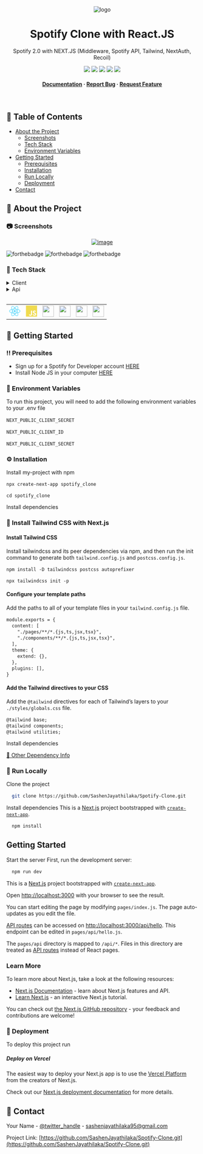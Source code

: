 <div align="center">

  <img src="https://isamoreira.com/wp-content/uploads/2020/12/Spotify-logo-2048x616.png" alt="logo" width="400" height="auto" />
  
  <h1>Spotify Clone with React.JS</h1>
  
  <p>
  Spotify 2.0 with NEXT.JS (Middleware, Spotify API, Tailwind, NextAuth, Recoil)
  </p>
  
  
<!-- Badges -->

![](https://img.shields.io/badge/Maintained-Yes-indigo)
![](https://img.shields.io/github/forks/SashenJayathilaka/Spotify-Clone.svg)
![](https://img.shields.io/github/stars/SashenJayathilaka/Spotify-Clone.svg)
![](https://img.shields.io/github/issues/SashenJayathilaka/Spotify-Clone)
![](https://img.shields.io/github/last-commit/SashenJayathilaka/Spotify-Clone)

   
<h4>
  <span></span>
    <a href="https://github.com/SashenJayathilaka/Spotify-Clone/blob/master/README.md">Documentation</a>
  <span> · </span>
    <a href="https://github.com/SashenJayathilaka/Spotify-Clone/issues">Report Bug</a>
  <span> · </span>
    <a href="https://github.com/SashenJayathilaka/Spotify-Clone/issues">Request Feature</a>
  </h4>
</div>

<br />

<!-- Table of Contents -->
## :notebook_with_decorative_cover: Table of Contents

- [About the Project](#star2-about-the-project)
  * [Screenshots](#camera-screenshots)
  * [Tech Stack](#space_invader-tech-stack)
  * [Environment Variables](#key-environment-variables)
- [Getting Started](#toolbox-getting-started)
  * [Prerequisites](#bangbang-prerequisites)
  * [Installation](#gear-installation)
  * [Run Locally](#running-run-locally)
  * [Deployment](#triangular_flag_on_post-deployment)
- [Contact](#handshake-contact)

<!-- About the Project -->
## :star2: About the Project

<!-- Screenshots -->

### :camera: Screenshots


<div align="center">
<a href="#" target="_blank"><img  src='https://user-images.githubusercontent.com/99184393/196680210-b20523fe-3c4e-4568-8c25-3c3dcb5e6bd1.png' alt='image'/></a>
</div>

![forthebadge](https://forthebadge.com/images/badges/built-with-love.svg)
![forthebadge](https://forthebadge.com/images/badges/for-you.svg)
![forthebadge](https://forthebadge.com/images/badges/powered-by-coffee.svg)

### :space_invader: Tech Stack

<details>
  <summary>Client</summary>
  <ul>
    <li><a href="https://#/">Typescript</a></li>
    <li><a href="https://nextjs.org/">Next.js</a></li>
    <li><a href="https://reactjs.org/">React.js</a></li>
    <li><a href="https://tailwindcss.com/">TailwindCSS</a></li>
  </ul>
</details>

<details>
<summary>Api</summary>
  <ul>
    <li><a href="https://developer.spotify.com">Spotify for Developers</a></li>
  </ul>
</details>
<br />

<table>
    <tr>
        <td>
<a href="#"><img src="https://raw.githubusercontent.com/devicons/devicon/master/icons/react/react-original.svg" alt="" width="30" height="30" /></a>
        </td>
                        <td>
<a href="#"><img src="https://raw.githubusercontent.com/devicons/devicon/master/icons/javascript/javascript-plain.svg" alt="Google" width="30" height="30" /></a>
        </td>
                        <td>
<a href="#"><img src="https://user-images.githubusercontent.com/99184393/180462270-ea4a249c-627c-4479-9431-5c3fd25454c4.png" alt="" width="30" height="30" /></a>
        </td>
                        <td>
<a href="#"><img src="https://raw.githubusercontent.com/atulmy/oauth/master/web/public/images/social/google.svg" alt="" width="30" height="30" /></a>
        </td>
                                <td>
<a href="#"><img src="https://raw.githubusercontent.com/atulmy/oauth/master/web/public/images/tech/github.svg" alt="" width="30" height="30" /></a>
        </td>
                                <td>
<a href="#"><img src="https://raw.githubusercontent.com/atulmy/oauth/master/web/public/images/other/spotify.svg" alt="" width="30" height="30" /></a>
        </td>
    </tr>
</table>

## :toolbox: Getting Started

### :bangbang: Prerequisites

- Sign up for a Spotify for Developer account <a href='https://developer.spotify.com'>HERE</a>
- Install Node JS in your computer <a href='https://nodejs.org/en/'>HERE</a>

<!-- Env Variables -->

### :key: Environment Variables

To run this project, you will need to add the following environment variables to your .env file

`NEXT_PUBLIC_CLIENT_SECRET`

`NEXT_PUBLIC_CLIENT_ID`

`NEXT_PUBLIC_CLIENT_SECRET`

### :gear: Installation

Install my-project with npm

```
npx create-next-app spotify_clone
```

```
cd spotify_clone
```

Install dependencies

### :test_tube: Install Tailwind CSS with Next.js

#### Install Tailwind CSS

Install tailwindcss and its peer dependencies via npm, and then run the init command to generate both `tailwind.config.js` and `postcss.config.js`.

```
npm install -D tailwindcss postcss autoprefixer
```

```
npx tailwindcss init -p
```

#### Configure your template paths

Add the paths to all of your template files in your `tailwind.config.js` file.
<br>

```
module.exports = {
  content: [
    "./pages/**/*.{js,ts,jsx,tsx}",
    "./components/**/*.{js,ts,jsx,tsx}",
  ],
  theme: {
    extend: {},
  },
  plugins: [],
}
```

#### Add the Tailwind directives to your CSS

Add the `@tailwind` directives for each of Tailwind’s layers to your `./styles/globals.css` file.

```
@tailwind base;
@tailwind components;
@tailwind utilities;
```

Install dependencies

<a href="https://github.com/SashenJayathilaka/Spotify-Clone/blob/master/package.json" target="_blank">🔶 Other Dependency Info</a>

<!-- Run Locally -->

### :running: Run Locally

Clone the project

```bash
  git clone https://github.com/SashenJayathilaka/Spotify-Clone.git
```

Install dependencies
This is a [Next.js](https://nextjs.org/) project bootstrapped with [`create-next-app`](https://github.com/vercel/next.js/tree/canary/packages/create-next-app).

```bash
  npm install
```
## Getting Started

Start the server
First, run the development server:

```bash
  npm run dev
```

This is a [Next.js](https://nextjs.org/) project bootstrapped with [`create-next-app`](https://github.com/vercel/next.js/tree/canary/packages/create-next-app).

Open [http://localhost:3000](http://localhost:3000) with your browser to see the result.

You can start editing the page by modifying `pages/index.js`. The page auto-updates as you edit the file.

[API routes](https://nextjs.org/docs/api-routes/introduction) can be accessed on [http://localhost:3000/api/hello](http://localhost:3000/api/hello). This endpoint can be edited in `pages/api/hello.js`.

The `pages/api` directory is mapped to `/api/*`. Files in this directory are treated as [API routes](https://nextjs.org/docs/api-routes/introduction) instead of React pages.

### Learn More

To learn more about Next.js, take a look at the following resources:

- [Next.js Documentation](https://nextjs.org/docs) - learn about Next.js features and API.
- [Learn Next.js](https://nextjs.org/learn) - an interactive Next.js tutorial.

You can check out [the Next.js GitHub repository](https://github.com/vercel/next.js/) - your feedback and contributions are welcome!

<!-- Deployment -->

### :triangular_flag_on_post: Deployment

To deploy this project run

##### Deploy on Vercel

The easiest way to deploy your Next.js app is to use the [Vercel Platform](https://vercel.com/new?utm_medium=default-template&filter=next.js&utm_source=create-next-app&utm_campaign=create-next-app-readme) from the creators of Next.js.

Check out our [Next.js deployment documentation](https://nextjs.org/docs/deployment) for more details.

## :handshake: Contact

Your Name - [@twitter_handle](https://twitter.com/SashenHasinduJ) - sashenjayathilaka95@gmail.com

Project Link: [https://github.com/SashenJayathilaka/Spotify-Clone.git](https://github.com/SashenJayathilaka/Spotify-Clone.git)
